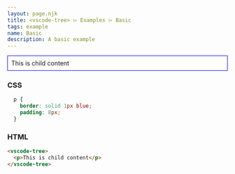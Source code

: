 ```yaml
---
layout: page.njk
title: <vscode-tree> ⌲ Examples ⌲ Basic
tags: example
name: Basic
description: A basic example
---
```


<style>
  vscode-tree p {
    border: solid 1px blue;
    padding: 8px;
  }
</style>
<vscode-tree>
  <p>This is child content</p>
</vscode-tree>

<h3>CSS</h3>

```css
  p {
    border: solid 1px blue;
    padding: 8px;
  }
```

<h3>HTML</h3>

```html
<vscode-tree>
  <p>This is child content</p>
</vscode-tree>
```